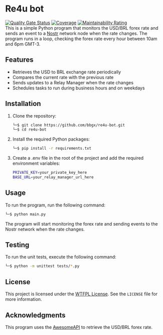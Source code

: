 # Re4u bot
<!-- empty table header -->
[![Quality Gate Status](https://sonarcloud.io/api/project_badges/measure?project=bbgx_re4u-bot&metric=alert_status)](https://sonarcloud.io/summary/new_code?id=bbgx_re4u-bot) [![Coverage](https://sonarcloud.io/api/project_badges/measure?project=bbgx_re4u-bot&metric=coverage)](https://sonarcloud.io/summary/new_code?id=bbgx_re4u-bot) [![Maintainability Rating](https://sonarcloud.io/api/project_badges/measure?project=bbgx_re4u-bot&metric=sqale_rating)](https://sonarcloud.io/summary/new_code?id=bbgx_re4u-bot)
</br>
This is a simple Python program that monitors the USD/BRL forex rate and sends an event to a [Nostr](https://nostr.io) network node when the rate changes. The program runs in a loop, checking the forex rate every hour between 10am and 6pm GMT-3.
## Features
- Retrieves the USD to BRL exchange rate periodically
- Compares the current rate with the previous rate
- Sends updates to a Relay Manager when the rate changes
- Schedules tasks to run during business hours and on weekdays

## Installation
<ol>
<li>Clone the repository:</li>

```bash
└─$ git clone https://github.com/bbgx/re4u-bot.git
└─$ cd re4u-bot
````
<li>Install the required Python packages:</li>

```bash
└─$ pip install -r requirements.txt
```

<li>Create a .env file in the root of the project and add the required environment variables:</li>

```bash
PRIVATE_KEY=your_private_key_here
BASE_URL=your_relay_manager_url_here
```
</ol>

## Usage

To run the program, run the following command:

```bash
└─$ python main.py
```
The program will start monitoring the forex rate and sending events to the Nostr network when the rate changes.

## Testing
To run the unit tests, execute the following command:
```bash
└─$ python -m unittest tests/*.py
```


## License

This project is licensed under the [WTFPL License](http://www.wtfpl.net/). See the `LICENSE` file for more information.

## Acknowledgments

This program uses the [AwesomeAPI](https://github.com/public-apis/public-apis#currency-exchange) to retrieve the USD/BRL forex rate.
